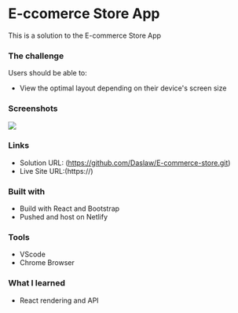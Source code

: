 # E-ccomerce Store App

This is a solution to the E-commerce Store App

### The challenge

Users should be able to:

- View the optimal layout depending on their device's screen size

### Screenshots

![](./)

### Links

- Solution URL: (https://github.com/Daslaw/E-commerce-store.git)
- Live Site URL:(https://)

### Built with

- Build with React and Bootstrap 
- Pushed and host on Netlify 
### Tools
- VScode
- Chrome Browser

### What I learned

- React rendering and API